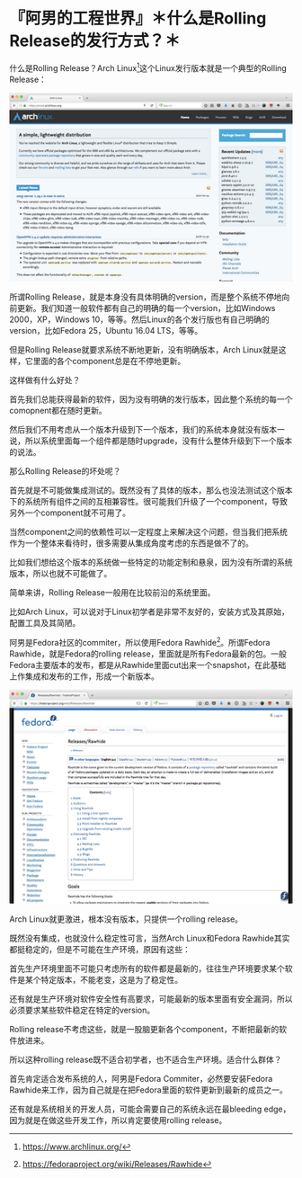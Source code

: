 # 『阿男的工程世界』＊什么是Rolling Release的发行方式？＊

什么是Rolling Release？Arch Linux[^1]这个Linux发行版本就是一个典型的Rolling Release：

[^1]: https://www.archlinux.org/

![](imgs/e71409df695bc4550e82d2599408aac8.jpeg)

所谓Rolling Release，就是本身没有具体明确的version，而是整个系统不停地向前更新。我们知道一般软件都有自己的明确的每一个version，比如Windows 2000，XP，Windows 10，等等。然后Linux的各个发行版也有自己明确的version，比如Fedora 25，Ubuntu 16.04 LTS，等等。

但是Rolling Release就要求系统不断地更新，没有明确版本，Arch Linux就是这样，它里面的各个component总是在不停地更新。

这样做有什么好处？

首先我们总能获得最新的软件，因为没有明确的发行版本，因此整个系统的每一个comopnent都在随时更新。

然后我们不用考虑从一个版本升级到下一个版本，我们的系统本身就没有版本一说，所以系统里面每一个组件都是随时upgrade，没有什么整体升级到下一个版本的说法。

那么Rolling Release的坏处呢？

首先就是不可能做集成测试的。既然没有了具体的版本，那么也没法测试这个版本下的系统所有组件之间的互相兼容性。很可能我们升级了一个component，导致另外一个component就不可用了。

当然component之间的依赖性可以一定程度上来解决这个问题，但当我们把系统作为一个整体来看待时，很多需要从集成角度考虑的东西是做不了的。

比如我们想给这个版本的系统做一些特定的功能定制和悬泉，因为没有所谓的系统版本，所以也就不可能做了。

简单来讲，Rolling Release一般用在比较前沿的系统里面。

比如Arch Linux，可以说对于Linux初学者是非常不友好的，安装方式及其原始，配置工具及其简陋。

阿男是Fedora社区的commiter，所以使用Fedora Rawhide[^2]。所谓Fedora Rawhide，就是Fedora的rolling release，里面就是所有Fedora最新的包。一般Fedora主要版本的发布，都是从Rawhide里面cut出来一个snapshot，在此基础上作集成和发布的工作，形成一个新版本。

![](imgs/dd31c3e137677b9877a25fd5b89177da.jpeg)

[^2]: https://fedoraproject.org/wiki/Releases/Rawhide

Arch Linux就更激进，根本没有版本，只提供一个rolling release。

既然没有集成，也就没什么稳定性可言，当然Arch Linux和Fedora Rawhide其实都挺稳定的，但是不可能在生产环境，原因有这些：

首先生产环境里面不可能只考虑所有的软件都是最新的，往往生产环境要求某个软件是某个特定版本，不能老变，这是为了稳定性。

还有就是生产环境对软件安全性有高要求，可能最新的版本里面有安全漏洞，所以必须要求某些软件稳定在特定的version。

Rolling release不考虑这些，就是一股脑更新各个component，不断把最新的软件放进来。

所以这种rolling release既不适合初学者，也不适合生产环境。适合什么群体？

首先肯定适合发布系统的人，阿男是Fedora Commiter，必然要安装Fedora Rawhide来工作，因为自己就是在把Fedora里面的软件更新到最新的成员之一。

还有就是系统相关的开发人员，可能会需要自己的系统永远在最bleeding edge，因为就是在做这些开发工作，所以肯定要使用rolling release。
